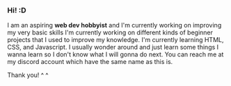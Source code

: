 ### Hi! :D

<!--
**IcePillow-cmd/IcePillow-cmd** is a ✨ _special_ ✨ repository because its `README.md` (this file) appears on your GitHub profile.

Here are some ideas to get you started:

- 🔭 I’m currently working on ...
- 🌱 I’m currently learning ...
- 👯 I’m looking to collaborate on ...
- 🤔 I’m looking for help with ...
- 💬 Ask me about ...
- 📫 How to reach me: ...
- 😄 Pronouns: ...
- ⚡ Fun fact: ...
--> 
I am an aspiring **web dev hobbyist** and I'm currently working on improving my very basic skills
I'm currently working on different kinds of beginner projects that I used to improve my knowledge.
I'm currently learning HTML, CSS, and Javascript. I usually wonder around and just learn some things I wanna learn so I don't know what I will gonna do next.
You can reach me at my discord account which have the same name as this is. 

Thank you! ^ ^
